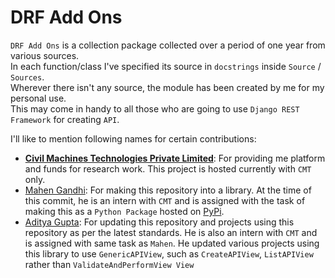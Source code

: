 # DRF Add Ons

`DRF Add Ons` is a collection package collected over a period of one year from various sources.<br>
In each function/class I've specified its source in `docstrings` inside `Source` / `Sources`.<br> 
Wherever there isn't any source, the module has been created by me for my personal use.<br>
This may come in handy to all those who are going to use `Django REST Framework` for creating `API`.<br>

I'll like to mention following names for certain contributions:
- **[Civil Machines Technologies Private Limited](https://github.com/civilmahines)**: For providing me platform and funds
for research work. This project is hosted currently with `CMT` only. 
- [Mahen Gandhi](https://github.com/imlegend19): For making this repository into a library. At the time of this commit,
he is an intern with `CMT` and is assigned with the task of making this as a `Python Package` hosted on 
[PyPi](https://pypi.org/).
- [Aditya Gupta](https://github.com/ag93999): For updating this repository and projects using this repository as per
the latest standards. He is also an intern with `CMT` and is assigned with same task as `Mahen`. He updated various
projects using this library to use `GenericAPIView`, such as `CreateAPIView`, `ListAPIView` rather than 
`ValidateAndPerformView View`

